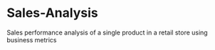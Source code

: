 # Sales-Analysis
Sales performance analysis of a single product in a retail store using business metrics
